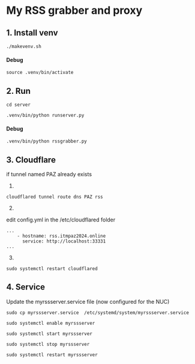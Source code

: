 # My RSS grabber and proxy


## 1. Install venv

```
./makevenv.sh 
```

#### Debug 
```
source .venv/bin/activate
```


## 2. Run

```
cd server
```

```
.venv/bin/python runserver.py
```


#### Debug 
```
.venv/bin/python rssgrabber.py
```



## 3. Cloudflare

if tunnel named PAZ already exists


1.

```
cloudflared tunnel route dns PAZ rss
```

2.
edit config.yml in the  /etc/cloudflared  folder

```
...
    - hostname: rss.itmpaz2024.online
      service: http://localhost:33331
...
```


3.
```
sudo systemctl restart cloudflared
```



## 4. Service


Update the myrssserver.service file (now configured for the NUC)

```
sudo cp myrssserver.service  /etc/systemd/system/myrssserver.service
```

```
sudo systemctl enable myrssserver
```

```
sudo systemctl start myrssserver

sudo systemctl stop myrssserver

sudo systemctl restart myrssserver
```



